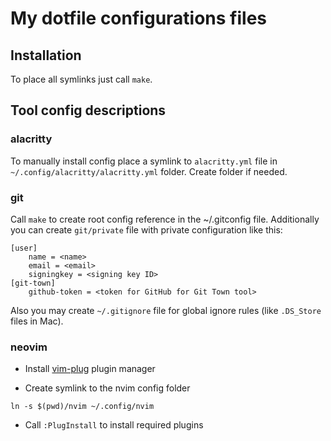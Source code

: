 # My dotfile configurations files

## Installation

To place all symlinks just call `make`.

## Tool config descriptions

### alacritty

To manually install config place a symlink to `alacritty.yml` file in
`~/.config/alacritty/alacritty.yml` folder. Create folder if needed.

### git

Call `make` to create root config reference in the ~/.gitconfig file.
Additionally you can create `git/private` file with private configuration like this:

```git
[user]
	name = <name>
	email = <email>
	signingkey = <signing key ID>
[git-town]
	github-token = <token for GitHub for Git Town tool>
```

Also you may create `~/.gitignore` file for global ignore rules (like `.DS_Store` files in Mac).

### neovim

- Install [vim-plug](https://github.com/junegunn/vim-plug#neovim) plugin manager

- Create symlink to the nvim config folder

```
ln -s $(pwd)/nvim ~/.config/nvim
```

- Call `:PlugInstall` to install required plugins
